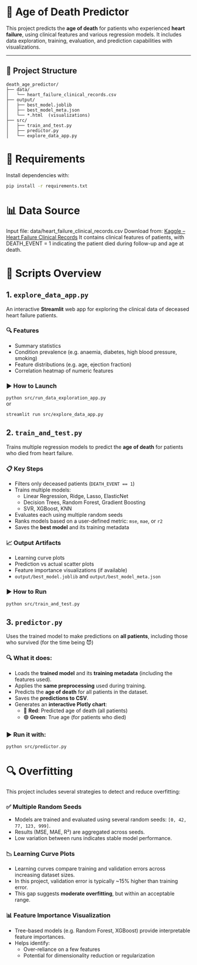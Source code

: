 # 💓 Age of Death Predictor

This project predicts the **age of death** for patients who experienced **heart failure**, using clinical features and various regression models. It includes data exploration, training, evaluation, and prediction capabilities with visualizations.

---

## 📁 Project Structure
```
death_age_predictor/
├── data/
│   └── heart_failure_clinical_records.csv
├── output/
│   ├── best_model.joblib
│   ├── best_model_meta.json
│   └── *.html  (visualizations)
├── src/
│   ├── train_and_test.py
│   ├── predictor.py
│   └── explore_data_app.py
```

# 🧰 Requirements

Install dependencies with:

```bash
pip install -r requirements.txt
```

# 📊 Data Source
Input file: data/heart_failure_clinical_records.csv
Download from: [Kaggle – Heart Failure Clinical Records](https://www.kaggle.com/datasets/aadarshvelu/heart-failure-prediction-clinical-records)
It contains clinical features of patients, with DEATH_EVENT = 1 indicating
the patient died during follow-up and age at death.

# 🚀 Scripts Overview
## 1. `explore_data_app.py`

An interactive **Streamlit** web app for exploring the clinical data of deceased heart failure patients.

### 🔍 Features
- Summary statistics
- Condition prevalence (e.g. anaemia, diabetes, high blood pressure, smoking)
- Feature distributions (e.g. age, ejection fraction)
- Correlation heatmap of numeric features

### ▶️ How to Launch
`python src/run_data_exploration_app.py` <br>
or
```bash
streamlit run src/explore_data_app.py
```

## 2. `train_and_test.py`

Trains multiple regression models to predict the **age of death** for patients who died from heart failure.

### 📋 Key Steps

- Filters only deceased patients (`DEATH_EVENT == 1`)
- Trains multiple models:
  - Linear Regression, Ridge, Lasso, ElasticNet
  - Decision Trees, Random Forest, Gradient Boosting
  - SVR, XGBoost, KNN
- Evaluates each using multiple random seeds
- Ranks models based on a user-defined metric: `mse`, `mae`, or `r2`
- Saves the **best model** and its training metadata

### 📈 Output Artifacts

- Learning curve plots
- Prediction vs actual scatter plots
- Feature importance visualizations (if available)
- `output/best_model.joblib` and `output/best_model_meta.json`

### ▶️ How to Run

```bash
python src/train_and_test.py
```

## 3. `predictor.py`

Uses the trained model to make predictions on **all patients**, including 
those who survived (for the time being 😈) 

### 🔍 What it does:
- Loads the **trained model** and its **training metadata** (including the features used).
- Applies the **same preprocessing** used during training.
- Predicts the **age of death** for all patients in the dataset.
- Saves the **predictions to CSV**.
- Generates an **interactive Plotly chart**:
  - 🔴 **Red**: Predicted age of death (all patients)
  - 🟢 **Green**: True age (for patients who died)

### ▶️ Run it with:

```bash
python src/predictor.py
```


# 🔍 Overfitting

This project includes several strategies to detect and reduce overfitting:

### ✅ Multiple Random Seeds
- Models are trained and evaluated using several random seeds: `[0, 42, 77, 123, 999]`.
- Results (MSE, MAE, R²) are aggregated across seeds.
- Low variation between runs indicates stable model performance.

### 📉 Learning Curve Plots
- Learning curves compare training and validation errors across increasing dataset sizes.
- In this project, validation error is typically ~15% higher than training error.
- This gap suggests **moderate overfitting**, but within an acceptable range.

### 📊 Feature Importance Visualization
- Tree-based models (e.g. Random Forest, XGBoost) provide interpretable feature importances.
- Helps identify:
  - Over-reliance on a few features
  - Potential for dimensionality reduction or regularization
